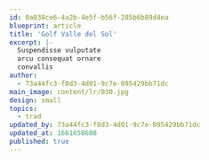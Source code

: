 ```yaml
---
id: 0a038ce6-4a2b-4e5f-b56f-285b6b89d4ea
blueprint: article
title: 'Golf Valle del Sol'
excerpt: |-
  Suspendisse vulputate
  arcu consequat ornare
  convallis
author:
  - 73a44fc3-f8d3-4d01-9c7e-095429bb71dc
main_image: content/lr/030.jpg
design: small
topics:
  - trad
updated_by: 73a44fc3-f8d3-4d01-9c7e-095429bb71dc
updated_at: 1661658608
published: true
---
```


